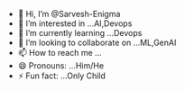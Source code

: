 - 👋 Hi, I’m @Sarvesh-Enigma
- 👀 I’m interested in ...AI,Devops
- 🌱 I’m currently learning ...Devops
- 💞️ I’m looking to collaborate on ...ML,GenAI
- 📫 How to reach me ...
- 😄 Pronouns: ...Him/He
- ⚡ Fun fact: ...Only Child

<!---
Sarvesh-Enigma/Sarvesh-Enigma is a ✨ special ✨ repository because its `README.md` (this file) appears on your GitHub profile.
You can click the Preview link to take a look at your changes.
--->
